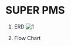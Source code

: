# SUPER PMS

1. ERD
![1](https://user-images.githubusercontent.com/101163070/232696667-f605b4ed-e14a-428e-a2f5-f1b28c2a114d.png)

2. Flow Chart





